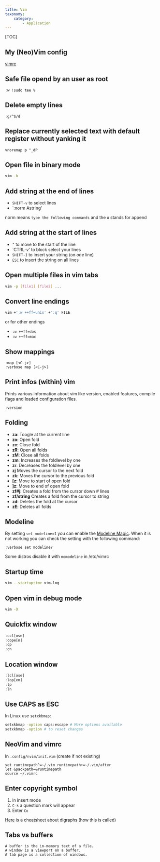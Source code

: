 ```yaml
---
title: Vim
taxonomy:
    category:
        - Application
---
```


[TOC]

## My (Neo)Vim config

[vimrc](https://repo.rootknecht.net/allaman/public-dotfiles/blob/master/vimrc)

## Safe file opend by an user as root
```
:w !sudo tee %
```

## Delete empty lines

```
:g/^$/d
```

## Replace currently selected text with default register without yanking it
```
vnoremap p "_dP
```

## Open file in binary mode
```bash
vim -b
```

## Add string at the end of lines

- `SHIFT-v` to select lines
- `:norm Astring'

norm means `type the following commands` and the `A` stands for append

## Add string at the start of lines

- `^` to move to the start of the line
- `CTRL-v' to block select your lines
- `SHIFT-I` to insert your string (on *one* line)
- `ESC` to insert the string on all lines

## Open multiple files in vim tabs
```bash
vim -p [file1] [file2] ...
```

## Convert line endings

```sh
vim +':w ++ff=unix' +':q' FILE
```

or for other endings

- `:w ++ff=dos`
- `:w ++ff=mac`

## Show mappings

```
:map [<C-j>]
:verbose map [<C-j>]
```

## Print infos (within) vim
Prints various information about vim like version, enabled features, compile flags and loaded configuration files.
```
:version
```

## Folding

- **za**: Toogle at the current line
- **zo**: Open fold
- **zc**: Close fold
- **zR**: Open all folds
- **zM**: Close all folds
- **zm**: Increases the foldlevel by one
- **zr**: Decreases the foldlevel by one
- **zj** Moves the cursor to the next fold
- **zk**: Moves the cursor to the previous fold
- **\[z**: Move to start of open fold
- **]z**: Move to end of open fold
- **zf#j**: Creates a fold from the cursor down # lines
- **zf/string** Creates a fold from the cursor to string
- **zd**: Deletes the fold at the cursor
- **zE**: Deletes all folds

## Modeline
By setting `set modeline=1` you can enable the [Modeline Magic](http://vim.wikia.com/wiki/Modeline_magic). When it is not working you can check the setting with the following command:
```
:verbose set modeline?
```
Some distros disable it with `nomodeline` in /etc/vimrc

## Startup time
```bash
vim --startuptime vim.log
```

## Open vim in debug mode
```bash
vim -D
```

## Quickfix window

```bash
:ccl[ose]
:cope[n]
:cp
:cn
```

## Location window

```bash
:lcl[ose]
:lop[en]
:lp
:ln
```

## Use CAPS as ESC

In Linux use `setxkbmap`:

```bash
setxkbmap -option caps:escape # More options available
setxkbmap -option # to reset changes
```

## NeoVim and vimrc

In `.config/nvim/init.vim` (create if not existing)

```
set runtimepath^=~/.vim runtimepath+=~/.vim/after
let &packpath=&runtimepath
source ~/.vimrc
```

## Enter copyright symbol

1. In insert mode
2. `C-k` a question mark will appear
3. Enter `Co`

[Here](https://devhints.io/vim-digraphs) is a cheatsheet about digraphs (how this is called)

## Tabs vs buffers
    A buffer is the in-memory text of a file.
    A window is a viewport on a buffer.
    A tab page is a collection of windows.
